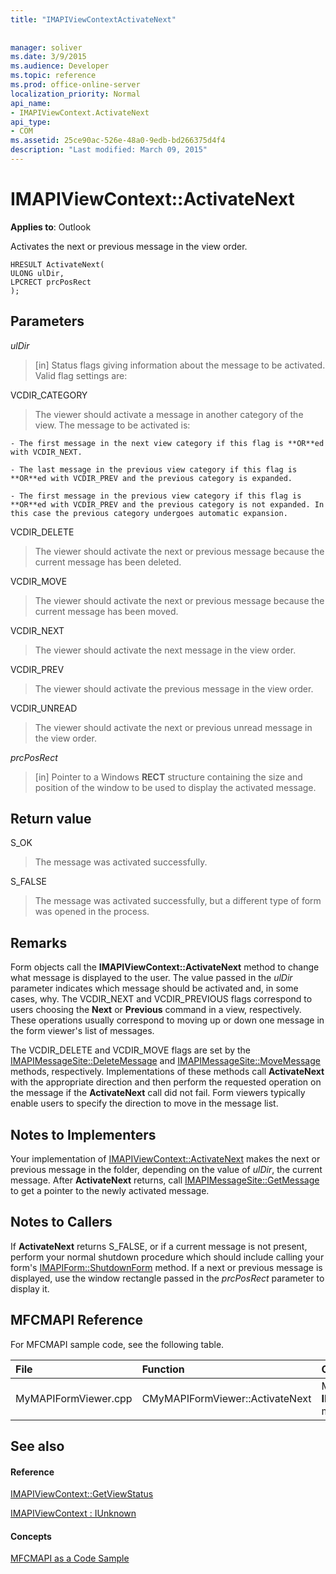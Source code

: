```yaml
---
title: "IMAPIViewContextActivateNext"
 
 
manager: soliver
ms.date: 3/9/2015
ms.audience: Developer
ms.topic: reference
ms.prod: office-online-server
localization_priority: Normal
api_name:
- IMAPIViewContext.ActivateNext
api_type:
- COM
ms.assetid: 25ce90ac-526e-48a0-9edb-bd266375d4f4
description: "Last modified: March 09, 2015"
---
```


# IMAPIViewContext::ActivateNext

  
  
**Applies to**: Outlook 
  
Activates the next or previous message in the view order. 
  
```
HRESULT ActivateNext(
ULONG ulDir,
LPCRECT prcPosRect
);
```

## Parameters

 _ulDir_
  
> [in] Status flags giving information about the message to be activated. Valid flag settings are:
    
VCDIR_CATEGORY 
  
> The viewer should activate a message in another category of the view. The message to be activated is: 
    
    - The first message in the next view category if this flag is **OR**ed with VCDIR_NEXT. 
    
    - The last message in the previous view category if this flag is **OR**ed with VCDIR_PREV and the previous category is expanded. 
    
    - The first message in the previous view category if this flag is **OR**ed with VCDIR_PREV and the previous category is not expanded. In this case the previous category undergoes automatic expansion. 
    
VCDIR_DELETE 
  
> The viewer should activate the next or previous message because the current message has been deleted. 
    
VCDIR_MOVE 
  
> The viewer should activate the next or previous message because the current message has been moved. 
    
VCDIR_NEXT 
  
> The viewer should activate the next message in the view order. 
    
VCDIR_PREV 
  
> The viewer should activate the previous message in the view order. 
    
VCDIR_UNREAD 
  
> The viewer should activate the next or previous unread message in the view order. 
    
 _prcPosRect_
  
> [in] Pointer to a Windows **RECT** structure containing the size and position of the window to be used to display the activated message. 
    
## Return value

S_OK 
  
> The message was activated successfully. 
    
S_FALSE 
  
> The message was activated successfully, but a different type of form was opened in the process.
    
## Remarks

Form objects call the **IMAPIViewContext::ActivateNext** method to change what message is displayed to the user. The value passed in the  _ulDir_ parameter indicates which message should be activated and, in some cases, why. The VCDIR_NEXT and VCDIR_PREVIOUS flags correspond to users choosing the **Next** or **Previous** command in a view, respectively. These operations usually correspond to moving up or down one message in the form viewer's list of messages. 
  
The VCDIR_DELETE and VCDIR_MOVE flags are set by the [IMAPIMessageSite::DeleteMessage](imapimessagesite-deletemessage.md) and [IMAPIMessageSite::MoveMessage](imapimessagesite-movemessage.md) methods, respectively. Implementations of these methods call **ActivateNext** with the appropriate direction and then perform the requested operation on the message if the **ActivateNext** call did not fail. Form viewers typically enable users to specify the direction to move in the message list. 
  
## Notes to Implementers

Your implementation of [IMAPIViewContext::ActivateNext](imapiviewcontext-activatenext.md) makes the next or previous message in the folder, depending on the value of  _ulDir_, the current message. After **ActivateNext** returns, call [IMAPIMessageSite::GetMessage](imapimessagesite-getmessage.md) to get a pointer to the newly activated message. 
  
## Notes to Callers

If **ActivateNext** returns S_FALSE, or if a current message is not present, perform your normal shutdown procedure which should include calling your form's [IMAPIForm::ShutdownForm](imapiform-shutdownform.md) method. If a next or previous message is displayed, use the window rectangle passed in the  _prcPosRect_ parameter to display it. 
  
## MFCMAPI Reference

For MFCMAPI sample code, see the following table.
  
|**File**|**Function**|**Comment**|
|:-----|:-----|:-----|
|MyMAPIFormViewer.cpp  <br/> |CMyMAPIFormViewer::ActivateNext  <br/> |MFCMAPI implements the **IMAPIViewContext::ActivateNext** method in this function.  <br/> |
   
## See also

#### Reference

[IMAPIViewContext::GetViewStatus](imapiviewcontext-getviewstatus.md)
  
[IMAPIViewContext : IUnknown](imapiviewcontextiunknown.md)
#### Concepts

[MFCMAPI as a Code Sample](mfcmapi-as-a-code-sample.md)

